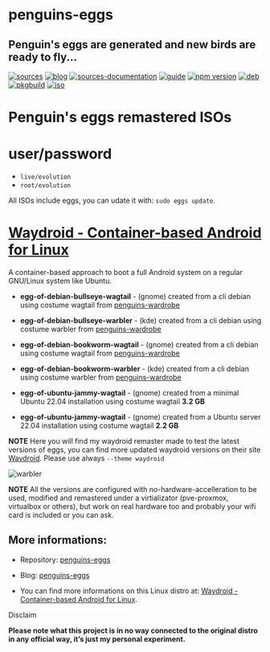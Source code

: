 penguins-eggs
=============

## Penguin&#39;s eggs are generated and new birds are ready to fly...
[![sources](https://img.shields.io/badge/github-sources-blue)](https://github.com/pieroproietti/penguins-eggs)
[![blog](https://img.shields.io/badge/blog-penguin's%20eggs-blue)](https://penguins-eggs.net)
[![sources-documentation](https://img.shields.io/badge/sources-documentation-blue)](https://penguins-eggs.net/sources-documentation/index.html)
[![guide](https://img.shields.io/badge/guide-penguin's%20eggs-blue)](https://penguins-eggs.net/book/)
[![npm version](https://img.shields.io/npm/v/penguins-eggs.svg)](https://npmjs.org/package/penguins-eggs)
[![deb](https://img.shields.io/badge/deb-packages-orange)](https://sourceforge.net/projects/penguins-eggs/files/DEBS)
[![pkgbuild](https://img.shields.io/badge/deb-packages-orange)](https://sourceforge.net/projects/penguins-eggs/files/PKGBUILD)
[![iso](https://img.shields.io/badge/iso-images-orange)](https://sourceforge.net/projects/penguins-eggs/files/ISOS)


# Penguin's eggs remastered ISOs

# user/password
* ```live/evolution```
* ```root/evolution```

All ISOs include eggs, you can udate it with: ```sudo eggs update```.

# [Waydroid - Container-based Android for Linux](https://waydro.id/)

 A container-based approach to boot a full Android system on a regular GNU/Linux system like Ubuntu.

* **egg-of-debian-bullseye-wagtail** - (gnome) created from a cli debian using costume wagtail from [penguins-wardrobe](https://github.com/pieroproietti/penguins-wardrobe)

* **egg-of-debian-bullseye-warbler** - (kde) created from a cli debian using costume warbler from [penguins-wardrobe](https://github.com/pieroproietti/penguins-wardrobe)

* **egg-of-debian-bookworm-wagtail** - (gnome) created from a cli debian using costume wagtail from [penguins-wardrobe](https://github.com/pieroproietti/penguins-wardrobe)

* **egg-of-debian-bookworm-warbler** - (kde) created from a cli debian using costume warbler from [penguins-wardrobe](https://github.com/pieroproietti/penguins-wardrobe)

* **egg-of-ubuntu-jammy-wagtail** - (gnome) created from a minimal Ubuntu 22.04  installation using costume wagtail **3.2 GB**
* **egg-of-ubuntu-jammy-wagtail** - (gnome) created from a Ubuntu server 22.04 installation using costume wagtail **2.2 GB**


**NOTE** Here you will find my waydroid remaster made to test the latest versions of eggs, you can find more updated waydroid versions on their site [Waydroid](https://waydro.id/#wdlinux). Please use always ```--theme waydroid```

![warbler](https://a.fsdn.com/con/app/proj/penguins-eggs/screenshots/warbler.png/245/183)

**NOTE** All the versions are configured with no-hardware-accelleration to be used, modified and remastered under a virtializator (pve-proxmox, virtualbox or others), but work on real hardware too and probably your wifi card is included or you can ask.

## More informations:

* Repository: [penguins-eggs](https://github.com/pieroproietti/penguins-eggs)
* Blog: [penguins-eggs](https://penguins-eggs.net)

* You can find more informations on this Linux distro at: [Waydroid - Container-based Android for Linux](https://waydro.id/).


Disclaim

__Please note what this project is in no way connected to the original distro in any official way, it’s just my personal experiment.__
